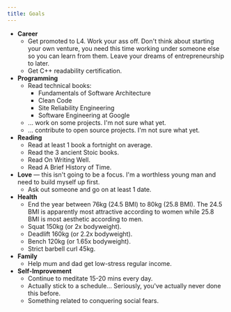 ```yaml
---
title: Goals
---
```


- **Career**
    - Get promoted to L4. Work your ass off. Don't think about starting your own venture, you need this time working under someone else so you can learn from them. Leave your dreams of entrepreneurship to later.
    - Get C++ readability certification.
- **Programming**
    - Read technical books:
        - Fundamentals of Software Architecture
        - Clean Code
        - Site Reliability Engineering
        - Software Engineering at Google
    - ... work on some projects. I'm not sure what yet.
    - ... contribute to open source projects. I'm not sure what yet.
- **Reading**
    - Read at least 1 book a fortnight on average.
    - Read the 3 ancient Stoic books.
    - Read On Writing Well.
    - Read A Brief History of Time.
- **Love** — this isn't going to be a focus. I'm a worthless young man and need to build myself up first.
    - Ask out someone and go on at least 1 date.
- **Health**
    - End the year between 76kg (24.5 BMI) to 80kg (25.8 BMI). The 24.5 BMI is apparently most attractive according to women while 25.8 BMI is most aesthetic according to men.
    - Squat 150kg (or 2x bodyweight). 
    - Deadlift 160kg (or 2.2x bodyweight).
    - Bench 120kg (or 1.65x bodyweight).
    - Strict barbell curl 45kg.
- **Family**
    - Help mum and dad get low-stress regular income.
- **Self-Improvement**
    - Continue to meditate 15-20 mins every day.
    - Actually stick to a schedule... Seriously, you've actually never done this before.
    - Something related to conquering social fears.






